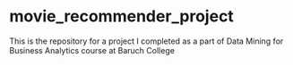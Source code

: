 # movie_recommender_project
This is the repository for a project I completed as a part of Data Mining for Business Analytics course at Baruch College 
